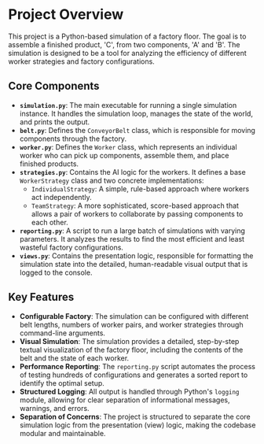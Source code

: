 # Project Overview

This project is a Python-based simulation of a factory floor. The goal is to assemble a finished product, 'C', from two components, 'A' and 'B'. The simulation is designed to be a tool for analyzing the efficiency of different worker strategies and factory configurations.

## Core Components

*   **`simulation.py`**: The main executable for running a single simulation instance. It handles the simulation loop, manages the state of the world, and prints the output.
*   **`belt.py`**: Defines the `ConveyorBelt` class, which is responsible for moving components through the factory.
*   **`worker.py`**: Defines the `Worker` class, which represents an individual worker who can pick up components, assemble them, and place finished products.
*   **`strategies.py`**: Contains the AI logic for the workers. It defines a base `WorkerStrategy` class and two concrete implementations:
    *   `IndividualStrategy`: A simple, rule-based approach where workers act independently.
    *   `TeamStrategy`: A more sophisticated, score-based approach that allows a pair of workers to collaborate by passing components to each other.
*   **`reporting.py`**: A script to run a large batch of simulations with varying parameters. It analyzes the results to find the most efficient and least wasteful factory configurations.
*   **`views.py`**: Contains the presentation logic, responsible for formatting the simulation state into the detailed, human-readable visual output that is logged to the console.

## Key Features

*   **Configurable Factory**: The simulation can be configured with different belt lengths, numbers of worker pairs, and worker strategies through command-line arguments.
*   **Visual Simulation**: The simulation provides a detailed, step-by-step textual visualization of the factory floor, including the contents of the belt and the state of each worker.
*   **Performance Reporting**: The `reporting.py` script automates the process of testing hundreds of configurations and generates a sorted report to identify the optimal setup.
*   **Structured Logging**: All output is handled through Python's `logging` module, allowing for clear separation of informational messages, warnings, and errors.
*   **Separation of Concerns**: The project is structured to separate the core simulation logic from the presentation (view) logic, making the codebase modular and maintainable.
